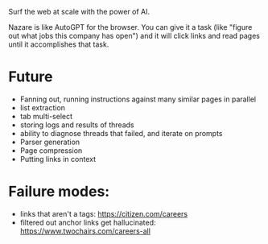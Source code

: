 Surf the web at scale with the power of AI.

Nazare is like AutoGPT for the browser. You can give it a task (like "figure out what jobs this company has open") and it will click links and read pages until it accomplishes that task.

# Future
* Fanning out, running instructions against many similar pages in parallel
* list extraction
* tab multi-select
* storing logs and results of threads
* ability to diagnose threads that failed, and iterate on prompts
* Parser generation
* Page compression
* Putting links in context


# Failure modes:
* links that aren't a tags: https://citizen.com/careers
* filtered out anchor links get hallucinated: https://www.twochairs.com/careers-all
